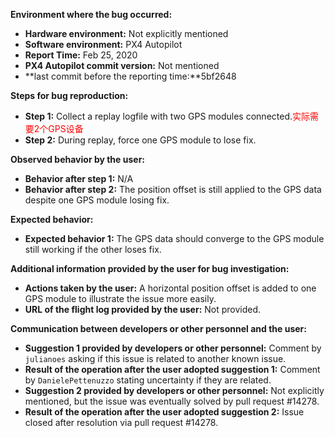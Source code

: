 **Environment where the bug occurred:**

- **Hardware environment:** Not explicitly mentioned
- **Software environment:** PX4 Autopilot
- **Report Time:** Feb 25, 2020
- **PX4 Autopilot commit version:** Not mentioned
- **last commit before the reporting time:**5bf2648

**Steps for bug reproduction:**

- **Step 1:** Collect a replay logfile with two GPS modules connected.<font color='red'>实际需要2个GPS设备</font>
- **Step 2:** During replay, force one GPS module to lose fix.

**Observed behavior by the user:**

- **Behavior after step 1:** N/A
- **Behavior after step 2:** The position offset is still applied to the GPS data despite one GPS module losing fix.

**Expected behavior:**

- **Expected behavior 1:** The GPS data should converge to the GPS module still working if the other loses fix.

**Additional information provided by the user for bug investigation:**

- **Actions taken by the user:** A horizontal position offset is added to one GPS module to illustrate the issue more easily.
- **URL of the flight log provided by the user:** Not provided.

**Communication between developers or other personnel and the user:**

- **Suggestion 1 provided by developers or other personnel:** Comment by `julianoes` asking if this issue is related to another known issue.
- **Result of the operation after the user adopted suggestion 1:** Comment by `DanielePettenuzzo` stating uncertainty if they are related.
- **Suggestion 2 provided by developers or other personnel:** Not explicitly mentioned, but the issue was eventually solved by pull request \#14278.
- **Result of the operation after the user adopted suggestion 2:** Issue closed after resolution via pull request \#14278.
